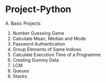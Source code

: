 # Project-Python

A. Basic Projects
1. Number Guessing Game
2. Calculate Mean, Median and Mode 
3. Password Authentication
4. Group Elements of Same Indices
5. Calculate Execution Time of a Programme
6. Creating Dummy Data
7. LCM
8. Queues
9. Stacks
